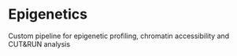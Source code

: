 # Epigenetics
Custom pipeline for epigenetic profiling, chromatin accessibility and CUT&amp;RUN analysis
